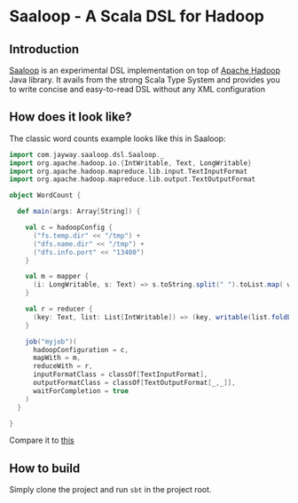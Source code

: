 # Saaloop - A Scala DSL for Hadoop

## Introduction

[Saaloop](https://github.com/amir343/saaloop) is an experimental DSL implementation on top of [Apache Hadoop](http://hadoop.apache.org/) Java library. It avails from the strong Scala Type
System and provides you to write concise and easy-to-read DSL without any XML configuration

## How does it look like?

The classic word counts example looks like this in Saaloop:

```scala
import com.jayway.saaloop.dsl.Saaloop._
import org.apache.hadoop.io.{IntWritable, Text, LongWritable}
import org.apache.hadoop.mapreduce.lib.input.TextInputFormat
import org.apache.hadoop.mapreduce.lib.output.TextOutputFormat

object WordCount {

  def main(args: Array[String]) {

    val c = hadoopConfig {
      ("fs.temp.dir" << "/tmp") +
      ("dfs.name.dir" << "/tmp") +
      ("dfs.info.port" << "13400")
    }

    val m = mapper {
      (i: LongWritable, s: Text) => s.toString.split(" ").toList.map( w => (writable(w), writable(1)) )
    }

    val r = reducer {
      (key: Text, list: List[IntWritable]) => (key, writable(list.foldLeft(0)(_ + _.get())) )
    }

    job("myjob")(
      hadoopConfiguration = c,
      mapWith = m,
      reduceWith = r,
      inputFormatClass = classOf[TextInputFormat],
      outputFormatClass = classOf[TextOutputFormat[_,_]],
      waitForCompletion = true
    )
  }

}
```

Compare it to [this](http://wiki.apache.org/hadoop/WordCount)

## How to build

Simply clone the project and run `sbt` in the project root.